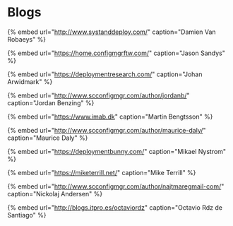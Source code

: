 # Blogs

{% embed url="http://www.systanddeploy.com/" caption="Damien Van Robaeys" %}

{% embed url="https://home.configmgrftw.com/" caption="Jason Sandys" %}

{% embed url="https://deploymentresearch.com/" caption="Johan Arwidmark" %}

{% embed url="http://www.scconfigmgr.com/author/jordanb/" caption="Jordan Benzing" %}

{% embed url="https://www.imab.dk" caption="Martin Bengtsson" %}

{% embed url="http://www.scconfigmgr.com/author/maurice-daly/" caption="Maurice Daly" %}

{% embed url="https://deploymentbunny.com/" caption="Mikael Nystrom" %}

{% embed url="https://miketerrill.net/" caption="Mike Terrill" %}

{% embed url="http://www.scconfigmgr.com/author/najtmaregmail-com/" caption="Nickolaj Andersen" %}

{% embed url="http://blogs.itpro.es/octaviordz" caption="Octavio Rdz de Santiago" %}



  








